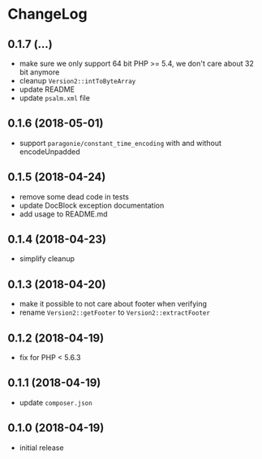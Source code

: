 # ChangeLog

## 0.1.7 (...)
- make sure we only support 64 bit PHP >= 5.4, we don't care about 32 bit 
  anymore
- cleanup `Version2::intToByteArray`
- update README
- update `psalm.xml` file

## 0.1.6 (2018-05-01)
- support `paragonie/constant_time_encoding` with and without encodeUnpadded

## 0.1.5 (2018-04-24)
- remove some dead code in tests
- update DocBlock exception documentation
- add usage to README.md

## 0.1.4 (2018-04-23)
- simplify cleanup

## 0.1.3 (2018-04-20)
- make it possible to not care about footer when verifying
- rename `Version2::getFooter` to `Version2::extractFooter`

## 0.1.2 (2018-04-19)
- fix for PHP < 5.6.3

## 0.1.1 (2018-04-19)
- update `composer.json`

## 0.1.0 (2018-04-19)
- initial release
